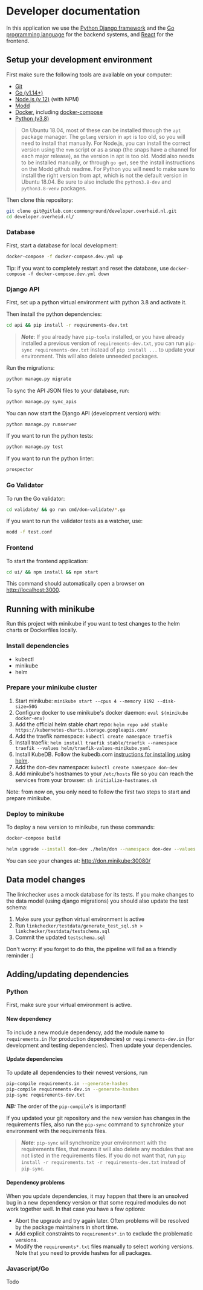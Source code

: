 # Developer documentation
In this application we use the [Python Django framework](https://www.djangoproject.com/) and the [Go programming language](https://golang.org) for the backend systems, and [React](https://reactjs.org/) for the frontend.

## Setup your development environment
First make sure the following tools are available on your computer:

* [Git](https://git-scm.com/)
* [Go (v1.14+)](https://golang.org/doc/install)
* [Node.js (v 12)](https://nodejs.org/) (with NPM)
* [Modd](https://github.com/cortesi/modd)
* [Docker](https://docker.com), including [docker-compose](https://docs.docker.com/compose/)
* [Python (v3.8)](https://www.python.org)

> On Ubuntu 18.04, most of these can be installed through the `apt` package manager. The `golang` version in `apt` is too old, so you will need to install that manually. For Node.js, you can install the correct version using the `nvm` script or as a snap (the snaps have a channel for each major release), as the version in apt is too old. Modd also needs to be installed manually, or through `go get`, see the install instructions on the Modd github readme. For Python you will need to make sure to install the right version from apt, which is not the default version in Ubuntu 18.04. Be sure to also include the `python3.8-dev` and `python3.8-venv` packages.

Then clone this repository:

```bash
git clone git@gitlab.com:commonground/developer.overheid.nl.git
cd developer.overheid.nl/
```

### Database

First, start a database for local development:

```bash
docker-compose -f docker-compose.dev.yml up
```
Tip: if you want to completely restart and reset the database, use `docker-compose -f docker-compose.dev.yml down`


### Django API

First, set up a python virtual environment with python 3.8 and activate it.

Then install the python dependencies:

```bash
cd api && pip install -r requirements-dev.txt
```

> __*Note*__: If you already have `pip-tools` installed, or you have already installed a previous version of `requirements-dev.txt`, you can run `pip-sync requirements-dev.txt` instead of `pip install ...` to update your environment. This will also delete unneeded packages.

Run the migrations:
```bash
python manage.py migrate
```

To sync the API JSON files to your database, run:

```bash
python manage.py sync_apis
```

You can now start the Django API (development version) with:

```bash
python manage.py runserver
```

If you want to run the python tests:

```bash
python manage.py test
```

If you want to run the python linter:

```bash
prospector
```


### Go Validator

To run the Go validator:

```bash
cd validate/ && go run cmd/don-validate/*.go
```

If you want to run the validator tests as a watcher, use:

```bash
modd -f test.conf
```


### Frontend

To start the frontend application:

```bash
cd ui/ && npm install && npm start
```
This command should automatically open a browser on [http://localhost:3000](http://localhost:3000/).


## Running with minikube

Run this project with minikube if you want to test changes to the helm charts or Dockerfiles locally.

### Install dependencies

* kubectl
* minikube
* helm

### Prepare your minikube cluster

1. Start minikube: `minikube start --cpus 4 --memory 8192 --disk-size=50G`
1. Configure docker to use minikube's docker daemon: `eval $(minikube docker-env)`
1. Add the official helm stable chart repo: `helm repo add stable https://kubernetes-charts.storage.googleapis.com/`
1. Add the traefik namespace: `kubectl create namespace traefik`
1. Install traefik: `helm install traefik stable/traefik --namespace traefik --values helm/traefik-values-minikube.yaml`
1. Install KubeDB. Follow the kubedb.com [instructions for installing using helm](https://kubedb.com/docs/0.12.0/setup/install/#using-helm).
1. Add the don-dev namespace: `kubectl create namespace don-dev`
1. Add minikube's hostnames to your `/etc/hosts` file so you can reach the services from your browser: `sh initialize-hostnames.sh`

Note: from now on, you only need to follow the first two steps to start and prepare minikube.

### Deploy to minikube
To deploy a new version to minikube, run these commands:
```bash
docker-compose build
```
```bash
helm upgrade --install don-dev ./helm/don --namespace don-dev --values helm/don/values.yaml --values helm/don/values-minikube.yaml
```

You can see your changes at: http://don.minikube:30080/

## Data model changes

The linkchecker uses a mock database for its tests. If you make changes to the data model (using django migrations) you should also update the test schema:
1. Make sure your python virtual environment is active
1. Run `linkchecker/testdata/generate_test_sql.sh > linkchecker/testdata/testschema.sql`
1. Commit the updated `testschema.sql`

Don't worry: if you forget to do this, the pipeline will fail as a friendly reminder :)

## Adding/updating dependencies

### Python

First, make sure your virtual environment is active. 

#### New dependency

To include a new module dependency, add the module name to `requirements.in` (for production dependencies) or `requirements-dev.in` (for development and testing dependencies). Then update your dependencies.

#### Update dependencies

To update all dependencies to their newest versions, run

```bash
pip-compile requirements.in --generate-hashes
pip-compile requirements-dev.in --generate-hashes
pip-sync requirements-dev.txt
```

__*NB:*__ The order of the `pip-compile`'s is important!

If you updated your git repository and the new version has changes in the requirements files, also run the `pip-sync` command to synchronize your environment with the requirements files.

> __*Note*__: `pip-sync` will synchronize your environment with the requirements files, that means it will also delete any modules that are not listed in the requirements files. If you do not want that, run `pip install -r requirements.txt -r requirements-dev.txt` instead of `pip-sync`.

#### Dependency problems

When you update dependencies, it may happen that there is an unsolved bug in a new dependency version or that some required modules do not work together well. In that case you have a few options: 
- Abort the upgrade and try again later. Often problems will be resolved by the package maintainers in short time.
- Add explicit constraints to `requirements*.in` to exclude the problematic versions.
- Modify the `requirements*.txt` files manually to select working versions. Note that you need to provide hashes for all packages.

### Javascript/Go

Todo
